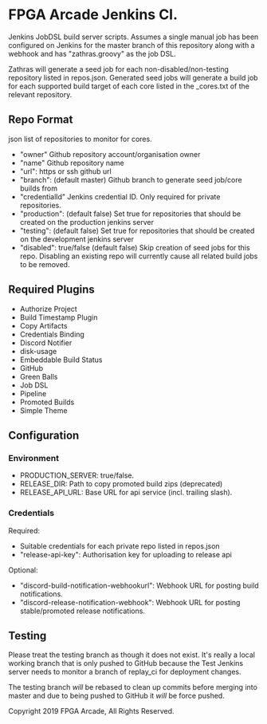 # FPGA Arcade Jenkins CI.

Jenkins JobDSL build server scripts. Assumes a single manual job has been
configured on Jenkins for the master branch of this repository along with a
webhook and has "zathras.groovy" as the job DSL.

Zathras will generate a seed job for each non-disabled/non-testing repository
listed in repos.json. Generated seed jobs will generate a build job for
each supported build target of each core listed in the _cores.txt of the
relevant repository.

## Repo Format

json list of repositories to monitor for cores.

  - "owner" Github repository account/organisation owner
  - "name" Github repository name
  - "url": https or ssh github url
  - "branch": (default master) Github branch to generate seed job/core builds from
  - "credentialId" Jenkins credential ID. Only required for private repositories.
  - "production": (default false) Set true for repositories that should be created
                  on the production jenkins server
  - "testing": (default false) Set true for repositories that should be created
               on the development jenkins server
  - "disabled": true/false (default false) Skip creation of seed jobs for this repo.
                Disabling an existing repo will currently cause all related build
                jobs to be removed.

## Required Plugins

  - Authorize Project
  - Build Timestamp Plugin
  - Copy Artifacts
  - Credentials Binding
  - Discord Notifier
  - disk-usage
  - Embeddable Build Status
  - GitHub
  - Green Balls
  - Job DSL
  - Pipeline
  - Promoted Builds
  - Simple Theme


## Configuration

### Environment

  - PRODUCTION_SERVER: true/false.
  - RELEASE_DIR: Path to copy promoted build zips (deprecated)
  - RELEASE_API_URL: Base URL for api service (incl. trailing slash).

### Credentials

Required:
  - Suitable credentials for each private repo listed in repos.json
  - "release-api-key": Authorisation key for uploading to release api

Optional:
  - "discord-build-notification-webhookurl": Webhook URL for posting build notifications.
  - "discord-release-notification-webhook": Webhook URL for posting stable/promoted release notifications.


## Testing

Please treat the testing branch as though it does not exist. It's really a local
working branch that is only pushed to GitHub because the Test Jenkins server needs
to monitor a branch of replay_ci for deployment changes.

The testing branch _will_ be rebased to clean up commits before merging into
master and due to being pushed to GitHub it _will_ be force pushed.

Copyright 2019 FPGA Arcade, All Rights Reserved.